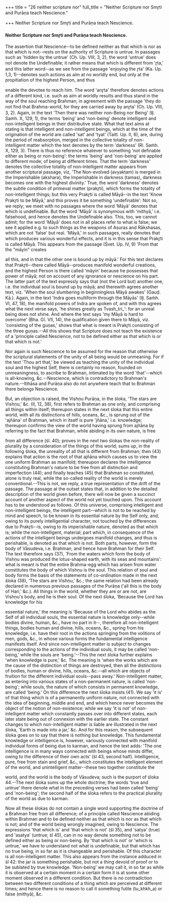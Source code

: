 +++
title = "26 neither scripture nor"
full_title = "Neither Scripture nor Smr̥ti and Purāṇa teach Nescience."

+++
Neither Scripture nor Smr̥ti and Purāṇa teach Nescience.

#### Neither Scripture nor Smr̥ti and Purāṇa teach Nescience.

The assertion that Nescience--to be defined neither as that which is nor as that which is not--rests on the authority of Scripture is untrue. In passages such as 'hidden by the untrue' (Cḥ. Up. VIII, 3, 2), the word 'untrue' does not denote the Undefinable; it rather means that which is different from 'r̥ta,' and this latter word--as we see from the passage 'enjoying the r̥ta' (Ka. Up. 1,3, 1)--denotes such actions as aim at no worldly end, but only at the propitiation of the highest Person, and thus

enable the devotee to reach him. The word 'anr̥ta' therefore denotes actions of a different kind, i.e. such as aim at worldly results and thus stand in the way of the soul reaching Brahman; in agreement with the passage 'they do not find that Brahma-world, for they are carried away by anr̥ta' (Cḥ. Up. VIII, 3, 2). Again, in the text 'Then there was neither non-Being nor Being' (R̥. Saṁh. X, 129, 1), the terms 'being' and 'non-being' denote intelligent and non-intelligent beings in their distributive state. What that text aims at stating is that intelligent and non-intelligent beings, which at the time of the origination of the world are called 'sat' and 'tyat' (Taitt. Up. II, 6), are, during the period of reabsorption, merged in the collective totality of non-intelligent matter which the text denotes by the term 'darkness' (Ri. Saṁh. X, 129, 3). There is thus no reference whatever to something 'not definable either as being or non-being': the terms 'being' and 'non-being' are applied to different mode; of being at different times. That the term 'darkness' denotes the collective totality of non-intelligent matter appears from another scriptural passage, viz, 'The Non-evolved (avyaktam) is merged in the Imperishable (akshara), the Imperishable in darkness (tamas), darkness becomes one with the highest divinity.' True, the word 'darkness' denotes the subtle condition of primeval matter (prakr̥ti), which forms the totality of non-intelligent things; but this very Prakr̥ti is called Māyā--in the text 'Know Prakr̥ti to be Māyā,' and this proves it be something 'undefinable': Not so, we reply; we meet with no passages where the word 'Māyā' denotes that which is undefinable. But the word 'Māyā' is synonymous with 'mithyā,' i.e. falsehood, and hence denotes the Undefinable also. This, too, we cannot admit; for the word 'Māyā' does not in all places refer to what is false; we see it applied e.g. to such things as the weapons of Asuras and Rākshasas, which are not 'false' but real. 'Māyā,' in such passages, really denotes that which produces various wonderful effects, and it is in this sense that Prakr̥ti is called Māyā. This appears from the passage (Śvet. Up. IV, 9) 'From that the "māyin" creates

all this, and in that the other one is bound up by māyā.' For this text declares that Prakr̥ti--there called Māyā--produces manifold wonderful creations, and the highest Person is there called 'māyin' because he possesses that power of māyā; not on account of any ignorance or nescience on his part. The latter part of the text expressly says that (not the Lord but) another one, i.e. the individual soul is bound up by māyā; and therewith agrees another text, viz. 'When the soul slumbering in beginningless Māyā awakes' (Gauḍ. Kā.). Again, in the text 'Indra goes multiform through the Māyās' (R̥. Saṁh. VI, 47, 18), the manifold powers of Indra are spoken of, and with this agrees what the next verse says, 'he shines greatly as Tvash_tri_': for an unreal being does not shine. And where the text says 'my Māyā is hard to overcome' (Bha. Gī. VII, 14), the qualification given there to Māyā, viz. 'consisting of the guṇas,' shows that what is meant is Prakr̥ti consisting of the three guṇas.--All this shows that Scripture does not teach the existence of a 'principle called Nescience, not to be defined either as that which is or that which is not.'

Nor again is such Nescience to be assumed for the reason that otherwise the scriptural statements of the unity of all being would be unmeaning. For if the text 'Thou art that,' be viewed as teaching the unity of the individual soul and the highest Self, there is certainly no reason, founded on unmeaningness, to ascribe to Brahman, intimated by the word 'that'--which is all-knowing, &c.--Nescience, which is contradictory to Brahman's nature.--Itihāsa and Purāṇa also do not anywhere teach that to Brahman there belongs Nescience.

But, an objection is raised, the Vishṇu Purāṇa, in the śloka, 'The stars are Vishṇu,' &c. (II, 12, 38), first refers to Brahman as one only, and comprising all things within itself; thereupon states in the next śloka that this entire world, with all its distinctions of hills, oceans, &c., is sprung out of the 'ajñāna' of Brahman, which in itself is pure 'jñāna,' i.e. knowledge; thereupon confirms the view of the world having sprung from ajñāna by referring to the fact that Brahman, while abiding in its own nature, is free

from all difference (śl. 40); proves in the next two ślokas the non-reality of plurality by a consideration of the things of this world; sums up, in the following śloka, the unreality of all that is different from Brahman; then (43) explains that action is the root of that ajñāna which causes us to view the one uniform Brahman as manifold; thereupon declares the intelligence constituting Brahman's nature to be free from all distinction and imperfection (44); and finally teaches (45) that Brahman so constituted, alone is truly real, while the so-called reality of the world is merely conventional.--This is not, we reply, a true representation of the drift of the passage. The passage at the outset states that, in addition to the detailed description of the world given before, there will now be given a succinct account of another aspect of the world not yet touched upon. This account has to be understood as follows. Of this universe, comprising intelligent and non-intelligent beings, the intelligent part--which is not to be reached by mind and speech, to be known in its essential nature by the Self only, and, owing to its purely intelligential character, not touched by the differences due to Prakr̥ti--is, owing to its imperishable nature, denoted as that which is; while the non-intelligent, material; part which, in consequence of the actions of the intelligent beings undergoes manifold changes, and thus is perishable, is denoted as that which is not. Both parts, however, form the body of Vāsudeva, i.e. Brahman, and hence have Brahman for their Self. The text therefore says (37), 'From the waters which form the body of Vishṇu was produced the lotus-shaped earth, with its seas and mountains': what is meant is that the entire Brahma-egg which has arisen from water constitutes the body of which Vishṇu is the soul. This relation of soul and body forms the basis of the statements of co-ordination made in the next śloka (38), 'The stars are Vishṇu,' &c.; the same relation had been already declared in numerous previous passages of the Purāṇa ('all this is the body of Hari,' &c.). All things in the world, whether they are or are not, are Vishṇu's body, and he is their soul. Of the next śloka, 'Because the Lord has knowledge for his

essential nature,' the meaning is 'Because of the Lord who abides as the Self of all individual souls, the essential nature is knowledge only--while bodies divine, human, &c., have no part in it--, therefore all non-intelligent things, bodies human and divine, hills, oceans, &c., spring from his knowledge, i.e. have their root in the actions springing from the volitions of men, gods, &c., in whose various forms the fundamental intelligence manifests itself. And since non-intelligent matter is subject to changes corresponding to the actions of the individual souls, it may be called 'non-being,' while the souls are 'being.'--This the next śloka further explains 'when knowledge is pure,' &c. The meaning is 'when the works which are the cause of the distinction of things are destroyed, then all the distinctions of bodies, human or divine, hills, oceans, &c.--all which are objects of fruition for the different individual souls--pass away.' Non-intelligent matter, as entering into various states of a non-permanent nature, is called 'non-being'; while souls, the nature of which consists in permanent knowledge, are called 'being.' On this difference the next śloka insists (41). We say 'it is' of that thing which is of a permanently uniform nature, not connected with the idea of beginning, middle and end, and which hence never becomes the object of the notion of non-existence; while we say 'it is not' of non-intelligent matter which constantly passes over into different states, each later state being out of connexion with the earlier state. The constant changes to which non-intelligent matter is liable are illustrated in the next śloka, 'Earth is made into a jar,' &c. And for this reason, the subsequent śloka goes on to say that there iś nothing but knowledge. This fundamental knowledge or intelligence is, however, variously connected with manifold individual forms of being due to karman, and hence the text adds: 'The one intelligence is in many ways connected with beings whose minds differ, owing to the difference of their own acts' (śl 43, second half). Intelligence, pure, free from stain and grief, &c., which constitutes the intelligent element of the world, and unintelligent matter--these two together constitute the

world, and the world is the body of Vāsudeva; such is the purport of śloka 44.--The next śloka sums up the whole doctrine; the words 'true and untrue' there denote what in the preceding verses had been called 'being' and 'non-being'; the second half of the śloka refers to the practical plurality of the world as due to karman.

Now all these ślokas do not contain a single word supporting the doctrine of a Brahman free from all difference; of a principle called Nescience abiding within Brahman and to be defined neither as that which is nor as that which is not; and of the world being wrongly imagined, owing to Nescience. The expressions 'that which is' and 'that which is not' (śl 35), and 'satya' (true) and 'asatya' (untrue; śl 45), can in no way denote something not to be defined either as being or non-being. By 'that which is not' or 'which is untrue,' we have to understand not what is undefinable, but that which has no true being, in so far as it is changeable and perishable. Of this character is all non-intelligent matter. This also appears from the instance adduced in śl 42: the jar is something perishable, but not a thing devoid of proof or to be sublated by true knowledge. 'Non-being' we may call it, in so far as while it is observed at a certain moment in a certain form it is at some other moment observed in a different condition. But there is no contradiction between two different conditions of a thing which are perceived at different times; and hence there is no reason to call it something futile (tu_khkh_a) or false (mithyā), &c.

